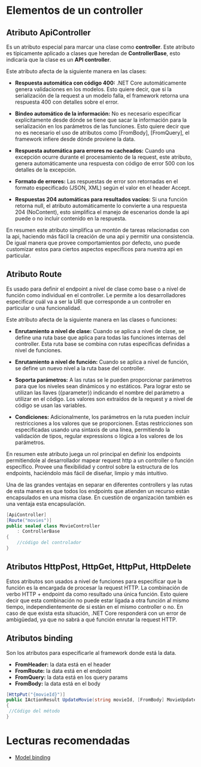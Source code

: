 # Elementos de un controller

## Atributo ApiController

Es un atributo especial para marcar una clase como **controller**. Este atributo es típicamente aplicado a clases que heredan de **ControllerBase**, esto indicaría que la clase es un **API controller**.

Este atributo afecta de la siguiente manera en las clases:

- **Respuesta automática con código 400:** .NET Core automáticamente genera validaciones en los modelos. Esto quiere decir, que si la serialización de la request a un modelo falla, el framework retorna una respuesta 400 con detalles sobre el error.

- **Bindeo automático de la información:** No es necesario especificar explícitamente desde dónde se tiene que sacar la información para la serialización en los parámetros de las funciones. Esto quiere decir que no es necesario el uso de atributos como [FromBody], [FromQuery], el framework infiere desde dónde proviene la data.

- **Respuesta automática para errores no cacheados:** Cuando una excepción ocurre durante el procesamiento de la request, este atributo, genera automáticamente una respuesta con código de error 500 con los detalles de la excepción.

- **Formato de errores:** Las respuestas de error son retornadas en el formato especificado (JSON, XML) según el valor en el header Accept.

- **Respuestas 204 automáticas para resultados vacíos:** Si una función retorna null, el atributo automáticamente lo convierte a una respuesta 204 (NoContent), esto simplifica el manejo de escenarios donde la api puede o no incluir contenido en la respuesta.

En resumen este atributo simplifica un montón de tareas relacionadas con la api, haciendo más fácil la creación de una api y permitir una consistencia. De igual manera que provee comportamientos por defecto, uno puede customizar estos para ciertos aspectos específicos para nuestra api en particular.

## Atributo Route

Es usado para definir el endpoint a nivel de clase como base o a nivel de función como individual en el controller. Le permite a los desarrolladores especificar cuál va a ser la URI que corresponde a un controller en particular o una funcionalidad.

Este atributo afecta de la siguiente manera en las clases o funciones:

- **Enrutamiento a nivel de clase:** Cuando se aplica a nivel de clase, se define una ruta base que aplica para todas las funciones internas del controller. Esta ruta base se combina con rutas específicas definidas a nivel de funciones.

- **Enrutamiento a nivel de función:** Cuando se aplica a nivel de función, se define un nuevo nivel a la ruta base del controller.

- **Soporta parámetros:** A las rutas se le pueden proporcionar parámetros para que los niveles sean dinámicos y no estáticos. Para lograr esto se utilizan las llaves ({parameter}) indicando el nombre del parámetro a utilizar en el código. Los valores son extraídos de la request y a nivel de código se usan las variables.

- **Condiciones:** Adicionalmente, los parámetros en la ruta pueden incluir restricciones a los valores que se proporcionen. Estas restricciones son especificadas usando una sintaxis de una línea, permitiendo la validación de tipos, regular expressions o lógica a los valores de los parámetros.

En resumen este atributo juega un rol principal en definir los endpoints permitiendole al desarrollador mapear request http a un controller o función específico. Provee una flexibilidad y control sobre la estructura de los endpoints, haciéndolo más fácil de diseñar, limpio y más intuitivo.

Una de las grandes ventajas en separar en diferentes controllers y las rutas de esta manera es que todos los endpoints que atienden un recurso están encapsulados en una misma clase. En cuestión de organización también es una ventaja esta encapsulación.


```C#
[ApiController]
[Route("movies")]
public sealed class MovieController
    : ControllerBase
{
    //código del controlador
}
```


## Atributos HttpPost, HttpGet, HttpPut, HttpDelete

Estos atributos son usados a nivel de funciones para especificar que la función es la encargada de procesar la request HTTP. La combinación de verbo HTTP + endpoint da como resultado una única función. Esto quiere decir que esta combinación no puede estar ligada a otra función al mismo tiempo, independientemente de si están en el mismo controller o no. En caso de que exista esta situación, .NET Core responderá con un error de ambigüedad, ya que no sabrá a qué función enrutar la request HTTP.

## Atributos binding

Son los atributos para especificarle al framework donde está la data.

- **FromHeader:** la data está en el header
- **FromRoute:** la data está en el endpoint
- **FromQuery:** la data está en los query params
- **FromBody:** la data está en el body


```C#
[HttpPut("{movieId}")]
public IActionResult UpdateMovie(string movieId, [FromBody] MovieUpdateRequest request)
{
 //Código del método       
}
```

# Lecturas recomendadas
- [Model binding](https://learn.microsoft.com/en-us/aspnet/core/mvc/models/model-binding?view=aspnetcore-3.1)

